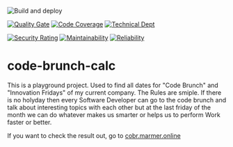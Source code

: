![Build and deploy](https://github.com/marmer/code-brunch-calc/workflows/Build/badge.svg)

[![Quality Gate](https://sonarcloud.io/api/project_badges/measure?project=marmer_code-brunch-calc&metric=alert_status)](https://sonarcloud.io/dashboard?id=marmer_code-brunch-calc)
[![Code Coverage](https://sonarcloud.io/api/project_badges/measure?project=marmer_code-brunch-calc&metric=coverage)](https://sonarcloud.io/component_measures?id=marmer_code-brunch-calc&metric=Coverage)
[![Technical Dept](https://sonarcloud.io/api/project_badges/measure?project=marmer_code-brunch-calc&metric=sqale_index)](https://sonarcloud.io/project/issues?facetMode=effort&id=marmer_code-brunch-calc&resolved=false&types=CODE_SMELL)

[![Security Rating](https://sonarcloud.io/api/project_badges/measure?project=marmer_code-brunch-calc&metric=security_rating)](https://sonarcloud.io/component_measures?id=marmer_code-brunch-calc&metric=Security)
[![Maintainability](https://sonarcloud.io/api/project_badges/measure?project=marmer_code-brunch-calc&metric=sqale_rating)](https://sonarcloud.io/component_measures?id=marmer_code-brunch-calc&metric=Maintainability)
[![Reliability](https://sonarcloud.io/api/project_badges/measure?project=marmer_code-brunch-calc&metric=reliability_rating)](https://sonarcloud.io/component_measures?id=marmer_code-brunch-calc&metric=Reliability)

# code-brunch-calc

This is a playground project. Used to find all dates for "Code Brunch" and "Innovation Fridays" of
my current company. The Rules are smiple. If there is no holyday then every Software Developer can
go to the code brunch and talk about interesting topics with each other but at the last friday of
the month we can do whatever makes us smarter or helps us to perform Work faster or better.

If you want to check the result out, go to [cobr.marmer.online](https://cobr.marmer.online/)
